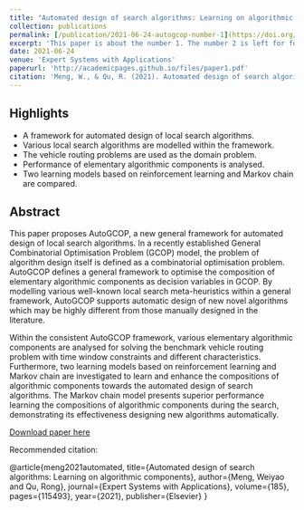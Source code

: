 ```yaml
---
title: "Automated design of search algorithms: Learning on algorithmic components"
collection: publications
permalink: [/publication/2021-06-24-autogcop-number-1](https://doi.org/10.1016/j.eswa.2021.115493)
excerpt: 'This paper is about the number 1. The number 2 is left for future work.'
date: 2021-06-24
venue: 'Expert Systems with Applications'
paperurl: 'http://academicpages.github.io/files/paper1.pdf'
citation: 'Meng, W., & Qu, R. (2021). Automated design of search algorithms: Learning on algorithmic components. Expert Systems with Applications, 185, 115493.'
---
```

Highlights
------
- A framework for automated design of local search algorithms.
- Various local search algorithms are modelled within the framework.
- The vehicle routing problems are used as the domain problem.
- Performance of elementary algorithmic components is analysed.
- Two learning models based on reinforcement learning and Markov chain are compared.

Abstract
------
This paper proposes AutoGCOP, a new general framework for automated design of local search algorithms. In a recently established General Combinatorial Optimisation Problem (GCOP) model, the problem of algorithm design itself is defined as a combinatorial optimisation problem. AutoGCOP defines a general framework to optimise the composition of elementary algorithmic components as decision variables in GCOP. By modelling various well-known local search meta-heuristics within a general framework, AutoGCOP supports automatic design of new novel algorithms which may be highly different from those manually designed in the literature.

Within the consistent AutoGCOP framework, various elementary algorithmic components are analysed for solving the benchmark vehicle routing problem with time window constraints and different characteristics. Furthermore, two learning models based on reinforcement learning and Markov chain are investigated to learn and enhance the compositions of algorithmic components towards the automated design of search algorithms. The Markov chain model presents superior performance learning the compositions of algorithmic components during the search, demonstrating its effectiveness designing new algorithms automatically.

[Download paper here](https://doi.org/10.1016/j.eswa.2021.115493)

Recommended citation: 

@article{meng2021automated,
  title={Automated design of search algorithms: Learning on algorithmic components},
  author={Meng, Weiyao and Qu, Rong},
  journal={Expert Systems with Applications},
  volume={185},
  pages={115493},
  year={2021},
  publisher={Elsevier}
}